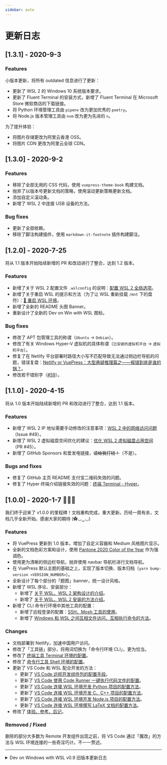 ```yaml
---
sidebar: auto
---
```


# 更新日志

## [1.3.1] - 2020-9-3

### Features

小版本更新，将所有 outdated 信息进行了更新：

- 更新了 WSL 2 的 Windows 10 系统版本要求。
- 更新了 Fluent Terminal 的安装方式，新增了 Fluent Terminal 在 Microsoft Store 微软商店的下载链接。
- 将 Python 环境管理工具由 `pipenv` 改为更加优秀的 `poetry`。
- 将 Node.js 版本管理工具由 `nvm` 改为更为先进的 `n`。

为了提升体验：

- 将图片存储更改为阿里云香港 OSS。
- 将图片 CDN 更改为阿里云全球 CDN。

## [1.3.0] - 2020-9-2

### Features

- 移除了全部无用的 CSS 代码，使用 `vuepress-theme-book` 构建文档。
- 抛弃了以版本号更新文档的策略，使用滚动更新策略更新文档。
- 添加自定义滚动条。
- 新增了 WSL 2 中连接 USB 设备的方法。

### Bug fixes

- 更新了全部依赖。
- 移除了脚注构建插件，使用 `markdown-it-footnote` 插件构建脚注。

## [1.2.0] - 2020-7-25

将从 1.1 版本开始陆续新增的 PR 和改动进行了整合，达到 1.2 版本。

### Features

- 新增了关于 WSL 2 配置文件 `.wslconfig` 的说明：[配置 WSL 2 全局选项](https://dowww.spencerwoo.com/4-advanced/4-3-wslconfig.html)。
- 新增了关于重启 WSL 的提示和方法（为了让 WSL 重新挂载 `/mnt` 下的盘符）：[🔁 重启 WSL 环境](https://dowww.spencerwoo.com/2-cli/2-2-shell.html#%E8%A7%A3%E5%86%B3-ls-%E5%91%BD%E4%BB%A4%E8%83%8C%E6%99%AF%E8%89%B2%E9%97%AE%E9%A2%98)。
- 新增了全新的 README 头图 Banner。
- 重新设计了全新的 Dev on Win with WSL 图标。

### Bug fixes

- 修改了 APT 包管理工具的称谓（`Ubuntu` -> `Debian`）。
- 修改了有关 Windows Hyper-V 虚拟机的具体称谓（`已安装的虚拟机平台` -> `虚拟机平台`）。
- 修复了在 Netlify 平台部署时路径大小写不匹配导致无法通过侧边栏导航的问题，错误复盘：[Netlify or VuePress：大型悬疑推理篇之——报错到底是谁的锅？](https://blog.spencerwoo.com/2020/05/debugging-netlify-static-site/)。
- 修改若干错别字（[#59](https://github.com/spencerwooo/dowww/pull/59)）。

## [1.1.0] - 2020-4-15

将从 1.0 版本开始陆续新增的 PR 和改动进行了整合，达到 1.1 版本。

### Features

- 新增了 WSL 2 IP 地址需要手动修改的注意事项：[WSL 2 中的网络访问问题](https://dowww.spencerwoo.com/2-CLI/2-3-Others.html#wsl-2-%E4%B8%AD%E7%9A%84%E7%BD%91%E7%BB%9C%E8%AE%BF%E9%97%AE%E9%97%AE%E9%A2%98)（Issue #49）。
- 新增了 WSL 2 虚拟磁盘空间优化的建议：[优化 WSL 2 虚拟磁盘占用空间](https://dowww.spencerwoo.com/2-CLI/2-3-Others.html#%E4%BC%98%E5%8C%96-wsl-2-%E8%99%9A%E6%8B%9F%E7%A3%81%E7%9B%98%E5%8D%A0%E7%94%A8%E7%A9%BA%E9%97%B4)（PR #45）。
- 新增了 GitHub Sponsors 和爱发电链接，~~请给我打钱！~~（不是）。

### Bugs and fixes

- 修复了 GitHub 主页 README 支付宝二维码失效的问题。
- 修复了 Hyper 终端介绍链接失效的问题：[终端 Terminal - Hyper](https://dowww.spencerwoo.com/2-CLI/2-1-Terminal.html#hyper)。

## [1.0.0] - 2020-1-7 🎉🎉🎉

我们终于迎来了 v1.0.0 的里程碑！文档重构完成，重大更新。历经一周有余，文档几乎全新开始。感谢大家的期待 (✿◡‿◡)

### Features

- 将 VuePress 更新到 1.0 版本，增加了自定义容器和 Medium 风格图片显示。
- 全新的文档色彩方案和设计，使用 [Pantone 2020 Color of the Year](https://time.com/5744039/pantone-color-of-the-year-2020/) 作为强调色。
- 使用更为清晰的侧边栏导航，抛弃使用 navbar 导航栏进行文档导航。
- 在 VuePress 默认主题的基础之上，实现了版本切换、版本归档（`yarn bump-version <VERSION_NUMBER>`）。
- 全新设计了每个部分的「题图」banner，统一设计风格。
- 新增了 WSL 序论、安装部分：
  - 新增了 [关于 WSL、WSL 2 架构设计的介绍](https://dowww.spencerwoo.com/1-Preparations/1-0-Intro.html)。
  - 新增了 [关于 WSL、WSL 2 安装的方法介绍](https://dowww.spencerwoo.com/1-Preparations/1-1-Installation.html)。
- 新增了 CLI 命令行环境中其他工具的配置：
  - 新增了远程登录的配置：[SSH、Mosh 工具的使用](https://dowww.spencerwoo.com/2-CLI/2-3-Others.html#%E8%BF%9C%E7%A8%8B%E7%99%BB%E5%BD%95)。
  - 新增了 [Windows 和 WSL 之间互相文件访问、互相执行命令的方法](https://dowww.spencerwoo.com/2-CLI/2-3-Others.html#windows-%E5%92%8C-wsl-%E4%B9%8B%E9%97%B4%E4%BA%92%E7%9B%B8%E8%AE%BF%E9%97%AE)。

### Changes

- 文档部署到 Netlify，加速中国用户访问。
- 修改了「工具链」部分，将用词切换为「命令行环境 CLI」，更为恰当。
- 修改了 [终端工具 Terminal 环境的配置](https://dowww.spencerwoo.com/2-CLI/2-1-Terminal.html)。
- 修改了 [命令行工具 Shell 环境的配置](https://dowww.spencerwoo.com/2-CLI/2-2-Shell.html)。
- 更新了 VS Code 和 WSL 配合开发的方法：
  - 更新了 [VS Code 远程开发组件包的配置手段](https://dowww.spencerwoo.com/3-VSCode/3-1-Remote-Dev.html)。
  - 更新了 [VS Code 使用 Code Runner 一键执行代码文件的配置](https://dowww.spencerwoo.com/3-VSCode/3-2-Code-Runner.html)。
  - 更新了 [VS Code 连接 WSL 环境开发 Python 项目的配置方法](https://dowww.spencerwoo.com/3-VSCode/3-3-Python.html)。
  - 更新了 [VS Code 连接 WSL 环境开发 C、C++ 项目的配置方法](https://dowww.spencerwoo.com/3-VSCode/3-4-C_Cpp.html)。
  - 更新了 [VS Code 连接 WSL 环境开发 Node.js 项目的配置方法](https://dowww.spencerwoo.com/3-VSCode/3-6-NodeJS.html)。
  - 更新了 [VS Code 连接 WSL 环境撰写 LaTeX 文档的配置方法](https://dowww.spencerwoo.com/3-VSCode/3-5-LaTeX.html)。
- 修改了 [体验、参考、后记](https://dowww.spencerwoo.com/5-Experience/5-0-Intro.html)。

### Removed / Fixed

删除的部分大多数为 Remote 开发组件出现之前，将 VS Code 通过「魔改」的方法与 WSL 环境连接的一些奇淫巧计。不一一赘述。

---

<details>
<summary>Dev on Windows with WSL v0.9 旧版本更新日志</summary>

## [0.2.0] - 2019-12-30

- 开始重构。

## [0.1.1] - 2019-5-13

- 新增了 [Remote-WSL](https://dowww.spencerwoo.com/3-VSCode/#remote-wsl-%E6%8F%92%E4%BB%B6) 更加详细的介绍。

## [0.1.0] - 2019-5-12

- 新增了对 [Windows Terminal](https://dowww.spencerwoo.com/2-Toolchain/2-1-TerminalEnv.html#windows-terminal) 和 [Fluent Terminal](https://dowww.spencerwoo.com/2-Toolchain/2-1-TerminalEnv.html#fluent-terminal) 的介绍。
- 新增了 VS Code [Remote-WSL 支持的介绍](https://dowww.spencerwoo.com/3-VSCode/3-0-Terminal.html#remote-wsl-%E6%8F%92%E4%BB%B6)。
- 新增了 Arch Linux 上架微软官方商店的介绍。

## [0.0.7] - 2019-3-3

### Add

- 新增了 [.Net Core 的配置](https://dowww.spencerwoo.com/3-VSCode/3-7-DotNetCore.html)，[PR #21](https://github.com/spencerwooo/dowww/pull/21)。

## [0.0.6] - 2019-1-24

### Add

- 新增了进阶操作 - [LxRunOffline 的使用配置](https://dowww.spencerwoo.com/4-Advanced/4-2-LxRunOffline.html)，[PR #18](https://github.com/spencerwooo/dowww/pull/18)。
- 新增了 [对 Windows 默认终端模拟器的配置](https://dowww.spencerwoo.com/2-Toolchain/2-1-TerminalEnv.html#%E9%BB%98%E8%AE%A4%E7%9A%84-wsl-%E7%BB%88%E7%AB%AF%E6%A8%A1%E6%8B%9F%E5%99%A8)。

## [0.0.5] - 2019-1-3

### Changed

- 更新了 [VSCode 参考配置内容](https://dowww.spencerwoo.com/3-VSCode/#%E5%8F%82%E8%80%83%E9%85%8D%E7%BD%AE)。
- 完善了 C/Cpp 部分的环境配置指南。
- 更新了 C/Cpp 部分的配图。

## [0.0.4] - 2018-12-30

### Add

- 新增了 [ESLint 的配置](https://dowww.spencerwoo.com/3-VSCode/3-6-NodeJS.html#配置-eslint)。

### Fixed
- 完善了 [Node.js 调试的配置](https://dowww.spencerwoo.com/3-VSCode/3-6-NodeJS.html#调试-node-js-程序)。
- 完善了各部分作者的信息。

## [0.0.3] - 2018-12-26

### Add

- 新增了 [`wslgit` 的加速方法指南](https://dowww.spencerwoo.com/3-VSCode/3-1-Git.html#提升-git-on-wsl-的性能)。
- 新增了 [ArchWSL 入教指南](https://dowww.spencerwoo.com/3-VSCode/3-1-Git.html#提升-git-on-wsl-的性能)。

## [0.0.2] - 2018-12-22

### Add

- 增加了 VSCode 中 Node.js 环境的配置，[PR #11](https://github.com/spencerwooo/dowww/pull/11)。

## [0.0.1] - 2018-12-13

### Add

- 新增了 Terminus 终端的推荐。
- 增加了 VSCode 中 LaTeX 环境的配置，[PR #10](https://github.com/spencerwooo/dowww/pull/10)。


</details>
